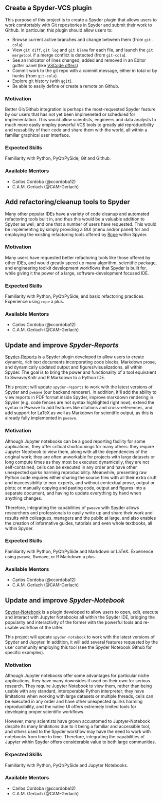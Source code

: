 ## Create a Spyder-VCS plugin

This purpose of this project is to create a Spyder plugin that allows users to work comfortably with Git repositories in Spyder and submit their work to Github. In particular, this plugin should allow users to:

* Browse current active branches and change between them (from `git-cola`).
* View `git diff`, `git log` and `git blame` for each file, and launch the `git mergetool` if a merge conflict is detected (from `git-cola`).
* See an indicator of lines changed, added and removed in an Editor gutter panel (like [VSCode offers](https://code.visualstudio.com/docs/editor/versioncontrol#_gutter-indicators))
* Commit work to the git repo with a commit message, either in total or by hunks (from `git-cola`).
* Explore git history (with `qgit`).
* Be able to easily define or create a remote on Github.

### Motivation

Better Git/Github integration is perhaps the most-requested Spyder feature by our users that has not yet been implmeneted or scheduled for implementation. This would allow scientists, engineers and data analysts to much more easily employ powerful VCS tools to greatly aid reproducibility and reusability of their code and share them with the world, all within a familiar graphical user interface.

### Expected Skills

Familiarity with Python, PyQt/PySide, Git and Github.

### Available Mentors

* Carlos Cordoba (@ccordoba12)
* C.A.M. Gerlach (@CAM-Gerlach)


## Add refactoring/cleanup tools to Spyder

Many other popular IDEs have a variety of code cleanup and automated refactoring tools built in, and thus this would be a valuable addition to Spyder as well, and one that a number of users have requested. This would be implementing by simply providing a GUI (menu and/or panel) for and employing the existing refactoring tools offered by [Rope](https://github.com/python-rope/rope/blob/master/docs/overview.rst) within Spyder.

### Motivation

Many users have requested better refactoring tools like those offered by other IDEs, and would greatly speed up many algorithm, scientific package, and engineering toolkit development workflows that Spyder is built for, while giving it the power of a large, software-development focused IDE.

### Expected Skills

Familiarity with Python, PyQt/PySide, and basic refactoring practices. Experience using ``rope`` a plus.

### Available Mentors

* Carlos Cordoba (@ccordoba12)
* C.A.M. Gerlach (@CAM-Gerlach)


## Update and improve *Spyder-Reports*

[Spyder-Reports](https://github.com/spyder-ide/spyder-reports) is a Spyder plugin developed to allow users to create dynamic, rich text documents incorporating code blocks, Markdown prose, and dynamically updated output and figures/visualizations, all within Spyder. The goal is to bring the power and functionality of a tool equivalent to Sweave/Knitr and R Markdown to a Python IDE.

This project will update `spyder-reports` to work with the latest versions of Spyder and ``pweave`` (our backend renderer). In addition, it'll add the ability to view reports in PDF format inside Spyder, improve markdown rendering in Spyder (e.g. code fences are not syntax highlighted right now), extend the syntax in Pweave to add features like citations and cross-references, and add support for LaTeX as well as Markdown for scientific output, as this is already fully implemented in ``pweave``.

### Motivation

Although Jupyter notebooks can be a good reporting facility for some applications, they offer critical shortcomings for many others: they require Jupyter Notebook to view them, along with all the dependencies of the original work; they are often unworkable for projects with large datasets or long compute times as they most be executed dynamically, they are not self-contained, cells can be executed in any order and have other unexpected quirks harming reproducibility. Meanwhile, presenting raw Python code requires either sharing the source files with all their extra cruft and inaccessibility to non-experts, and without contextual prose, output or plots; or manually copying and pasting code, output and figures into a separate document, and having to update everything by hand when anything changes.

Therefore, integrating the capabilities of ``pweave`` with Spyder allows researchers and professionals to easily write up and share their work and results with colleagues, managers and the public at large, and also enables the creation of informative guides, tutorials and even whole textbooks, all within Spyder.

### Expected Skills

Familiarity with Python, PyQt/PySide and Markdown or LaTeX. Experience using ``pweave``, Sweave, or R Markdown a plus.

### Available Mentors

* Carlos Cordoba (@ccordoba12)
* C.A.M. Gerlach (@CAM-Gerlach)


## Update and improve *Spyder-Notebook*

[Spyder-Notebook](https://github.com/spyder-ide/spyder-notebook) is a plugin developed to allow users to open, edit, execute and interact with Jupyter Notebooks all within the Spyder IDE, bridging the popularity and interactivity of the former with the powerful tools and re-usable workflow of the latter.

This project will update `spyder-notebook` to work with the latest versions of Spyder and Jupyter. In addition, it will add several features requested by the user community employing this tool (see the Spyder Notebook Github for specific examples).

### Motivation

Although Jupyter notebooks offer some advantages for particular niche applications, they have many downsides if used on their own for serious research. They require Jupyter Notebook to view them, rather than being usable with any standard, interoperable Python interpreter; they have limitations when working with large datasets or multiple threads, cells can be executed in any order and have other unexpected quirks harming reproducibility, and the native UI offers extremely limited tools for developing proper scientific workflows.

However, many scientists have grown accustomed to Juptyer-Notebook despite its many limitations due to it being a familiar and accessible tool, and others used to the Spyder workflow may have the need to work with notebooks from time to time. Therefore, integrating the capabilities of Jupyter within Spyder offers considerable value to both large communities.


### Expected Skills

Familiarity with Python, PyQt/PySide and Jupyter Notebooks.

### Available Mentors

* Carlos Cordoba (@ccordoba12)
* C.A.M. Gerlach (@CAM-Gerlach)



